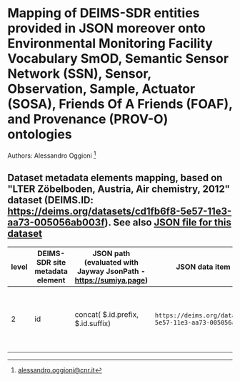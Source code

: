# Mapping of DEIMS-SDR entities provided in JSON moreover onto Environmental Monitoring Facility Vocabulary SmOD, Semantic Sensor Network (SSN), Sensor, Observation, Sample, Actuator (SOSA), Friends Of A Friends (FOAF), and Provenance (PROV-O) ontologies

Authors: Alessandro Oggioni [^1]
[^1]: alessandro.oggioni@cnr.it


## Dataset metadata elements mapping, based on "LTER Zöbelboden, Austria, Air chemistry, 2012" dataset (DEIMS.ID: https://deims.org/datasets/cd1fb6f8-5e57-11e3-aa73-005056ab003f). See also [JSON file for this dataset](dataset.json)

| **level** | **DEIMS-SDR site metadata element** | **JSON path (evaluated with Jayway JsonPath - https://sumiya.page)** | **JSON data item example** | **RDF rendering** | **notes** |
| --------- | ----------------------------------- | -------------------------------------------------------------------- | -------------------------- | ----------------- | --------- |
| 2	| id | concat( \$.id.prefix, \$.id.suffix) | `https://deims.org/dataset/cd1fb6f8-5e57-11e3-aa73-005056ab003f` | `<https://deims.org/dataset/cd1fb6f8-5e57-11e3-aa73-005056ab003f> rdf:type dcat:Dataset`	| Only the ID is used, as the RDF correspondence of the dataset is provided by DAR or B2Share |

